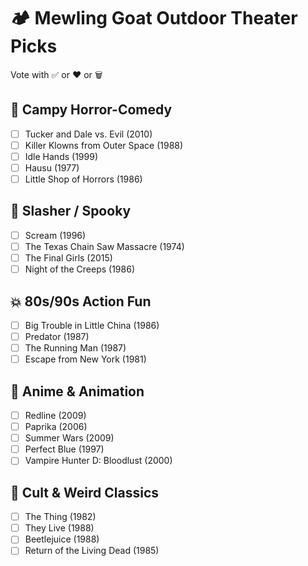 # 🏕️ Mewling Goat Outdoor Theater Picks

Vote with ✅ or ❤️ or 🗑️

## 🎃 Campy Horror-Comedy

- [ ] Tucker and Dale vs. Evil (2010)
- [ ] Killer Klowns from Outer Space (1988)
- [ ] Idle Hands (1999)
- [ ] Hausu (1977)
- [ ] Little Shop of Horrors (1986)

## 🔪 Slasher / Spooky

- [ ] Scream (1996)
- [ ] The Texas Chain Saw Massacre (1974)
- [ ] The Final Girls (2015)
- [ ] Night of the Creeps (1986)

## 💥 80s/90s Action Fun

- [ ] Big Trouble in Little China (1986)
- [ ] Predator (1987)
- [ ] The Running Man (1987)
- [ ] Escape from New York (1981)

## 🍿 Anime & Animation

- [ ] Redline (2009)
- [ ] Paprika (2006)
- [ ] Summer Wars (2009)
- [ ] Perfect Blue (1997)
- [ ] Vampire Hunter D: Bloodlust (2000)

## 📼 Cult & Weird Classics

- [ ] The Thing (1982)
- [ ] They Live (1988)
- [ ] Beetlejuice (1988)
- [ ] Return of the Living Dead (1985)
